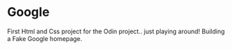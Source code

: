 # Google
First Html and Css project for the Odin project.. just playing around! Building a Fake Google homepage. 

